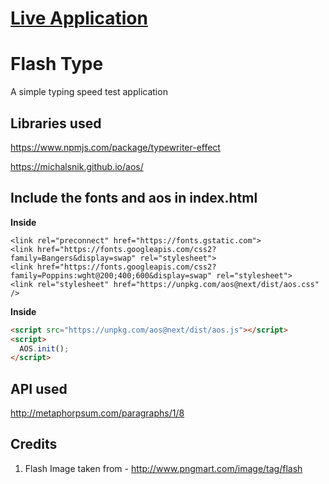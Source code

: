 <h1><a href="https://typingflashbymayank.netlify.app/">Live Application</a></h1>

# Flash Type

A simple typing speed test application

## Libraries used

https://www.npmjs.com/package/typewriter-effect

https://michalsnik.github.io/aos/

## Include the fonts and aos in index.html

**Inside <head>**
  
```
<link rel="preconnect" href="https://fonts.gstatic.com">
<link href="https://fonts.googleapis.com/css2?family=Bangers&display=swap" rel="stylesheet">
<link href="https://fonts.googleapis.com/css2?family=Poppins:wght@200;400;600&display=swap" rel="stylesheet">
<link rel="stylesheet" href="https://unpkg.com/aos@next/dist/aos.css" />
```

**Inside <body>**
  
```html
<script src="https://unpkg.com/aos@next/dist/aos.js"></script>
<script>
  AOS.init();
</script>
```

## API used

http://metaphorpsum.com/paragraphs/1/8

## Credits

1. Flash Image taken from - http://www.pngmart.com/image/tag/flash
